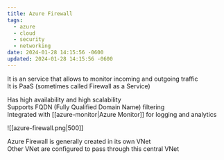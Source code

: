 ```yaml
---
title: Azure Firewall
tags:
  - azure
  - cloud
  - security
  - networking
date: 2024-01-28 14:15:56 -0600
updated: 2024-01-28 14:15:56 -0600
---
```


It is an service that allows to monitor incoming and outgoing traffic  
It is PaaS (sometimes called Firewall as a Service)  

Has high availability and high scalability  
Supports FQDN (Fully Qualified Domain Name) filtering  
Integrated with [[azure-monitor|Azure Monitor]] for logging and analytics

![[azure-firewall.png|500]]

Azure Firewall is generally created in its own VNet  
Other VNet are configured to pass through this central VNet
